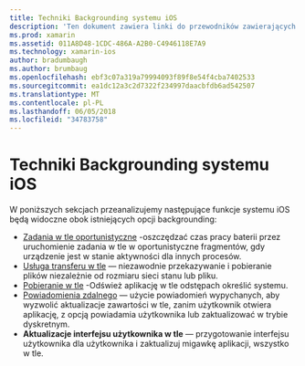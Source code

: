 ```yaml
---
title: Techniki Backgrounding systemu iOS
description: 'Ten dokument zawiera linki do przewodników zawierających opis różnych technik backgrounding w systemie iOS: zadania w tle, Usługa transferu w tle, pobieranie w tle i zdalnego powiadomienia.'
ms.prod: xamarin
ms.assetid: 011A8D48-1CDC-486A-A2B0-C4946118E7A9
ms.technology: xamarin-ios
author: bradumbaugh
ms.author: brumbaug
ms.openlocfilehash: ebf3c07a319a79994093f89f8e54f4cba7402533
ms.sourcegitcommit: ea1dc12a3c2d7322f234997daacbfdb6ad542507
ms.translationtype: MT
ms.contentlocale: pl-PL
ms.lasthandoff: 06/05/2018
ms.locfileid: "34783758"
---
```

# <a name="ios-backgrounding-techniques"></a>Techniki Backgrounding systemu iOS

W poniższych sekcjach przeanalizujemy następujące funkcje systemu iOS będą widoczne obok istniejących opcji backgrounding:

-  [Zadania w tle oportunistyczne](~/ios/app-fundamentals/backgrounding/ios-backgrounding-techniques/ios-backgrounding-with-tasks.md#background_tasks_in_iOS_7) -oszczędzać czas pracy baterii przez uruchomienie zadania w tle w oportunistyczne fragmentów, gdy urządzenie jest w stanie aktywności dla innych procesów.
-  [Usługa transferu w tle](~/ios/app-fundamentals/backgrounding/ios-backgrounding-techniques/ios-backgrounding-with-tasks.md#background-transfers) — niezawodnie przekazywanie i pobieranie plików niezależnie od rozmiaru sieci stanu lub pliku.
-  [Pobieranie w tle](~/ios/app-fundamentals/backgrounding/ios-backgrounding-techniques/updating-an-application-in-the-background.md#background_fetch) -Odśwież aplikację w tle odstępach określić systemu.
-  [Powiadomienia zdalnego](~/ios/app-fundamentals/backgrounding/ios-backgrounding-techniques/updating-an-application-in-the-background.md#remote_notifications) — użycie powiadomień wypychanych, aby wyzwolić aktualizacje zawartości w tle, zanim użytkownik otwiera aplikację, z opcją powiadamia użytkownika lub zaktualizować w trybie dyskretnym.
-  **Aktualizacje interfejsu użytkownika w tle** — przygotowanie interfejsu użytkownika dla użytkownika i zaktualizuj migawkę aplikacji, wszystko w tle.
